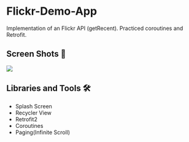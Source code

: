# Flickr-Demo-App
Implementation of an Flickr API (getRecent). Practiced coroutines and Retrofit.

## Screen Shots 📱
![](https://media.giphy.com/media/J3LwRlDfyHmyfgChCL/giphy.gif)

## Libraries and Tools 🛠

- Splash Screen
- Recycler View
- Retrofit2
- Coroutines
- Paging(Infinite Scroll)



